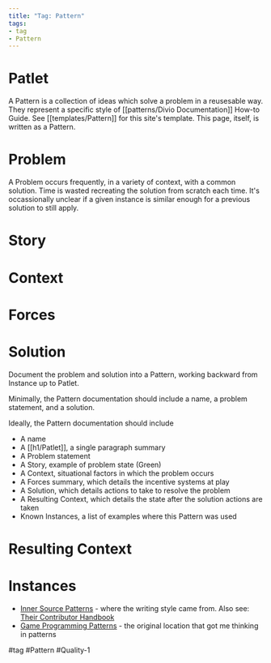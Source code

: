 ```yaml
---
title: "Tag: Pattern"
tags:
- tag
- Pattern
---
```

# Patlet
A Pattern is a collection of ideas which solve a problem in a reusesable way.  They represent a specific style of [[patterns/Divio Documentation]] How-to Guide. See [[templates/Pattern]] for this site's template.  This page, itself, is written as a Pattern.

# Problem
A Problem occurs frequently, in a variety of context, with a common solution.  Time is wasted recreating the solution from scratch each time.  It's occassionally unclear if a given instance is similar enough for a previous solution to still apply.

# Story

# Context

# Forces

# Solution
Document the problem and solution into a Pattern, working backward from Instance up to Patlet.  

Minimally, the Pattern documentation should include a name, a problem statement, and a solution.

Ideally, the Pattern documentation should include
- A name
- A [[h1/Patlet]], a single paragraph summary
- A Problem statement
- A Story, example of problem state (Green)
- A Context, situational factors in which the problem occurs
- A Forces summary, which details the incentive systems at play
- A Solution, which details actions to take to resolve the problem
- A Resulting Context, which details the state after the solution actions are taken
- Known Instances, a list of examples where this Pattern was used

# Resulting Context

# Instances
- [Inner Source Patterns](https://patterns.innersourcecommons.org/) - where the writing style came from.  Also see: [Their Contributor Handbook](https://github.com/InnerSourceCommons/InnerSourcePatterns/blob/main/meta/contributor-handbook.md)
- [Game Programming Patterns](https://gameprogrammingpatterns.com/) - the original location that got me thinking in patterns

#tag #Pattern #Quality-1 